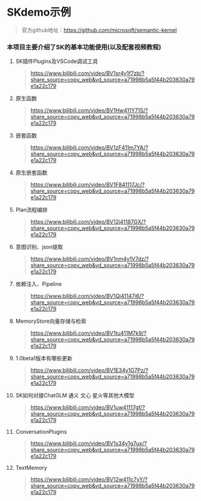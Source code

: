 # SKdemo示例
> 官方github地址：https://github.com/microsoft/semantic-kernel


### 本项目主要介绍了SK的基本功能使用(以及配套视频教程)
1. SK插件Plugins及VSCode调试工具
   > https://www.bilibili.com/video/BV1sr4y1f7zb/?share_source=copy_web&vd_source=a71998b5a5f44b203630a79e1a22c179
2. 原生函数
   > https://www.bilibili.com/video/BV1Hw411Y71S/?share_source=copy_web&vd_source=a71998b5a5f44b203630a79e1a22c179
3. 嵌套函数
   > https://www.bilibili.com/video/BV1zF411m7YA/?share_source=copy_web&vd_source=a71998b5a5f44b203630a79e1a22c179
4. 原生嵌套函数
   > https://www.bilibili.com/video/BV1F841117Jc/?share_source=copy_web&vd_source=a71998b5a5f44b203630a79e1a22c179
5. Plan流程编排
   > https://www.bilibili.com/video/BV12j41187GX/?share_source=copy_web&vd_source=a71998b5a5f44b203630a79e1a22c179
6. 意图识别、json提取
   > https://www.bilibili.com/video/BV1nm4y1V7dz/?share_source=copy_web&vd_source=a71998b5a5f44b203630a79e1a22c179
7. 依赖注入、Pipeline
   > https://www.bilibili.com/video/BV1Qj41147i6/?share_source=copy_web&vd_source=a71998b5a5f44b203630a79e1a22c179
8. MemoryStore向量存储与检索
   > https://www.bilibili.com/video/BV1tu411M7k9/?share_source=copy_web&vd_source=a71998b5a5f44b203630a79e1a22c179
9. 1.0beta1版本有哪些更新
   > https://www.bilibili.com/video/BV1E34y1G7Pz/?share_source=copy_web&vd_source=a71998b5a5f44b203630a79e1a22c179
10. SK如何对接ChatGLM 通义 文心 星火等其他大模型
      > https://www.bilibili.com/video/BV1uw41117gf/?share_source=copy_web&vd_source=a71998b5a5f44b203630a79e1a22c179
11. ConversationPlugins
      > https://www.bilibili.com/video/BV1s34y1g7ux/?share_source=copy_web&vd_source=a71998b5a5f44b203630a79e1a22c179
12. TextMemory
      > https://www.bilibili.com/video/BV12w411c7yY/?share_source=copy_web&vd_source=a71998b5a5f44b203630a79e1a22c179
